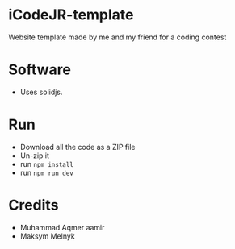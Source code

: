 # iCodeJR-template
 Website template made by me and my friend for a coding contest

# Software
- Uses solidjs.

# Run
- Download all the code as a ZIP file
- Un-zip it
- run `npm install`
- run `npm run dev`

# Credits
- Muhammad Aqmer aamir
- Maksym Melnyk
